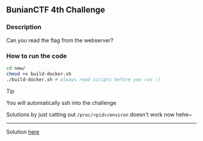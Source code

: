 ## BunianCTF 4th Challenge

### Description

Can you read the flag from the webserver?

### How to run the code

```bash
cd new/
chmod +x build-docker.sh
./build-docker.sh # always read scripts before you run :)
```

> [!TIP]
> You will automatically ssh into the challenge

Solutions by just catting out `/proc/<pid>/environ` doesn't work now hehe~

---

Solution [here](https://www.youtube.com/watch?v=-5qVkHPxqOg&t=44s&pp=ygUYYWxnZXJpYW4gdGVjaCBtYWtlcnMgY3Rm)

